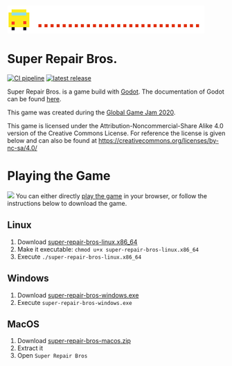 ![](Assets/Graphics/logo/super_repair_bros_logo.png)

Super Repair Bros.
==================

[![CI pipeline](https://travis-ci.org/super-repair-bros/super-repair-bros.svg?branch=master)](https://travis-ci.org/super-repair-bros/super-repair-bros)
[![latest release](https://img.shields.io/github/v/release/super-repair-bros/super-repair-bros.svg)](https://github.com/super-repair-bros/super-repair-bros/releases/latest)

Super Repair Bros. is a game build with [Godot](https://godotengine.org/).
The documentation of Godot can be found [here](https://docs.godotengine.org/).

This game was created during the [Global Game Jam 2020](https://globalgamejam.org/2020/games/super-repair-bros-0).

This game is licensed under the Attribution-Noncommercial-Share Alike 4.0 version of the Creative Commons License.
For reference the license is given below and can also be found at https://creativecommons.org/licenses/by-nc-sa/4.0/

Playing the Game
================

![](Assets/Graphics/screenshots/screenshot_super_repair_bros.png)
You can either directly [play the game](http://chlah.tcv8.de/super-repair-bros/web) in your browser, or follow the instructions below to download the game.

Linux
-----

1. Download [super-repair-bros-linux.x86_64](http://chlah.tcv8.de/super-repair-bros/super-repair-bros-linux.x86_64)
1. Make it executable: `chmod u+x super-repair-bros-linux.x86_64`
3. Execute `./super-repair-bros-linux.x86_64`

Windows
-------

1. Download [super-repair-bros-windows.exe](http://chlah.tcv8.de/super-repair-bros/super-repair-bros-windows.exe)
2. Execute `super-repair-bros-windows.exe`

MacOS
-----

1. Download [super-repair-bros-macos.zip](http://chlah.tcv8.de/super-repair-bros/super-repair-bros-macos.zip)
2. Extract it
3. Open `Super Repair Bros`
